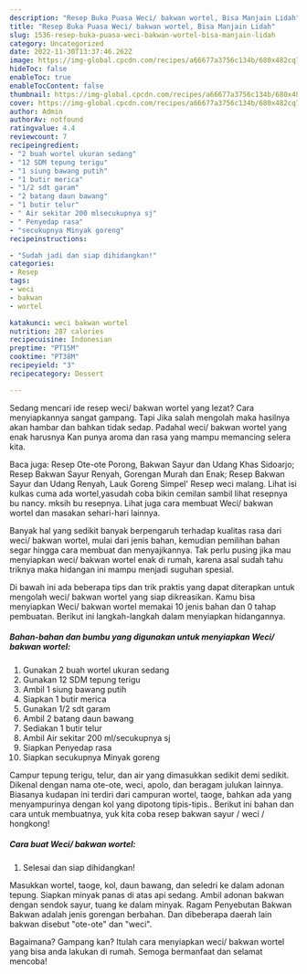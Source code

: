 ```yaml
---
description: "Resep Buka Puasa Weci/ bakwan wortel, Bisa Manjain Lidah"
title: "Resep Buka Puasa Weci/ bakwan wortel, Bisa Manjain Lidah"
slug: 1536-resep-buka-puasa-weci-bakwan-wortel-bisa-manjain-lidah
category: Uncategorized
date: 2022-11-30T13:37:46.262Z
image: https://img-global.cpcdn.com/recipes/a66677a3756c134b/680x482cq70/weci-bakwan-wortel-foto-resep-utama.jpg
hideToc: false
enableToc: true
enableTocContent: false
thumbnail: https://img-global.cpcdn.com/recipes/a66677a3756c134b/680x482cq70/weci-bakwan-wortel-foto-resep-utama.jpg
cover: https://img-global.cpcdn.com/recipes/a66677a3756c134b/680x482cq70/weci-bakwan-wortel-foto-resep-utama.jpg
author: Admin
authorAv: notfound
ratingvalue: 4.4
reviewcount: 7
recipeingredient:
- "2 buah wortel ukuran sedang"
- "12 SDM tepung terigu"
- "1 siung bawang putih"
- "1 butir merica"
- "1/2 sdt garam"
- "2 batang daun bawang"
- "1 butir telur"
- " Air sekitar 200 mlsecukupnya sj"
- " Penyedap rasa"
- "secukupnya Minyak goreng"
recipeinstructions:

- "Sudah jadi dan siap dihidangkan!"
categories:
- Resep
tags:
- weci
- bakwan
- wortel

katakunci: weci bakwan wortel 
nutrition: 287 calories
recipecuisine: Indonesian
preptime: "PT15M"
cooktime: "PT38M"
recipeyield: "3"
recipecategory: Dessert

---
```



Sedang mencari ide resep weci/ bakwan wortel yang lezat? Cara menyiapkannya sangat gampang. Tapi Jika salah mengolah maka hasilnya akan hambar dan bahkan tidak sedap. Padahal weci/ bakwan wortel yang enak harusnya Kan punya aroma dan rasa yang mampu memancing selera kita.


Baca juga: Resep Ote-ote Porong, Bakwan Sayur dan Udang Khas Sidoarjo; Resep Bakwan Sayur Renyah, Gorengan Murah dan Enak; Resep Bakwan Sayur dan Udang Renyah, Lauk Goreng Simpel&#39; Resep weci malang. Lihat isi kulkas cuma ada wortel,yasudah coba bikin cemilan sambil lihat resepnya bu nancy. mksih bu resepnya. Lihat juga cara membuat Weci/ bakwan wortel dan masakan sehari-hari lainnya.

Banyak hal yang sedikit banyak berpengaruh terhadap kualitas rasa dari weci/ bakwan wortel, mulai dari jenis bahan, kemudian pemilihan bahan segar hingga cara membuat dan menyajikannya. Tak perlu pusing jika mau menyiapkan weci/ bakwan wortel enak di rumah, karena asal sudah tahu triknya maka hidangan ini mampu menjadi suguhan spesial.


Di bawah ini ada beberapa tips dan trik praktis yang dapat diterapkan untuk mengolah weci/ bakwan wortel yang siap dikreasikan. Kamu bisa menyiapkan Weci/ bakwan wortel memakai 10 jenis bahan dan 0 tahap pembuatan. Berikut ini langkah-langkah dalam menyiapkan hidangannya.

<!--inarticleads1-->

##### Bahan-bahan dan bumbu yang digunakan untuk menyiapkan Weci/ bakwan wortel:

1. Gunakan 2 buah wortel ukuran sedang
1. Gunakan 12 SDM tepung terigu
1. Ambil 1 siung bawang putih
1. Siapkan 1 butir merica
1. Gunakan 1/2 sdt garam
1. Ambil 2 batang daun bawang
1. Sediakan 1 butir telur
1. Ambil  Air sekitar 200 ml/secukupnya sj
1. Siapkan  Penyedap rasa
1. Siapkan secukupnya Minyak goreng


Campur tepung terigu, telur, dan air yang dimasukkan sedikit demi sedikit. Dikenal dengan nama ote-ote, weci, apolo, dan beragam julukan lainnya. Biasanya kudapan ini terdiri dari campuran wortel, taoge, bahkan ada yang menyampurinya dengan kol yang dipotong tipis-tipis.. Berikut ini bahan dan cara untuk membuatnya, yuk kita coba resep bakwan sayur / weci / hongkong! 

<!--inarticleads2-->

##### Cara buat Weci/ bakwan wortel:


1. Selesai dan siap dihidangkan!

Masukkan wortel, taoge, kol, daun bawang, dan seledri ke dalam adonan tepung. Siapkan minyak panas di atas api sedang. Ambil adonan bakwan dengan sendok sayur, tuang ke dalam minyak. Ragam Penyebutan Bakwan Bakwan adalah jenis gorengan berbahan. Dan dibeberapa daerah lain bakwan disebut &#34;ote-ote&#34; dan &#34;weci&#34;. 

Bagaimana? Gampang kan? Itulah cara menyiapkan weci/ bakwan wortel yang bisa anda lakukan di rumah. Semoga bermanfaat dan selamat mencoba!
